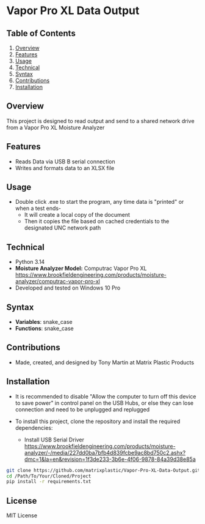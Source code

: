 # Vapor Pro XL Data Output

## Table of Contents

1. [Overview](#overview)
2. [Features](#features)
3. [Usage](#usage)
4. [Technical](#technical)
5. [Syntax](#syntax)
6. [Contributions](#contributions)
7. [Installation](#installation)

## Overview

This project is designed to read output and send to a shared network drive from a Vapor Pro XL Moisture Analyzer

## Features

- Reads Data via USB B serial connection
- Writes and formats data to an XLSX file

## Usage

- Double click .exe to start the program, any time data is "printed" or when a test ends-
  - It will create a local copy of the document
  - Then it copies the file based on cached credentials to the designated UNC network path

## Technical

- Python 3.14
- **Moisture Analyzer Model:** Computrac Vapor Pro XL <https://www.brookfieldengineering.com/products/moisture-analyzer/computrac-vapor-pro-xl>
- Developed and tested on Windows 10 Pro

## Syntax

- **Variables**: snake_case
- **Functions**: snake_case

## Contributions

- Made, created, and designed by Tony Martin at Matrix Plastic Products

## Installation

- It is recommended to disable "Allow the computer to turn off this device to save power" in control panel on the USB Hubs, 
or else they can lose connection and need to be unplugged and replugged<br>

- To install this project, clone the repository and install the required dependencies:

  - Install USB Serial Driver <https://www.brookfieldengineering.com/products/moisture-analyzer/-/media/227dd0ba7bfb4d839fcbe9ac8bd750c2.ashx?dmc=1&la=en&revision=1f3de233-3b6e-4f06-9878-84a39d38e85a>

```sh
git clone https://github.com/matrixplastic/Vapor-Pro-XL-Data-Output.git
cd /Path/To/Your/Cloned/Project
pip install -r requirements.txt
```
## License

MIT License
